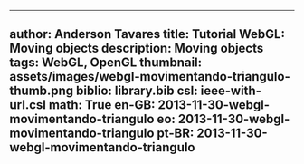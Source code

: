 ------------------------------
author: Anderson Tavares
title: Tutorial WebGL: Moving objects
description: Moving objects
tags: WebGL, OpenGL
thumbnail: assets/images/webgl-movimentando-triangulo-thumb.png
biblio: library.bib
csl: ieee-with-url.csl
math: True
en-GB: 2013-11-30-webgl-movimentando-triangulo
eo: 2013-11-30-webgl-movimentando-triangulo
pt-BR: 2013-11-30-webgl-movimentando-triangulo
------------------------------
